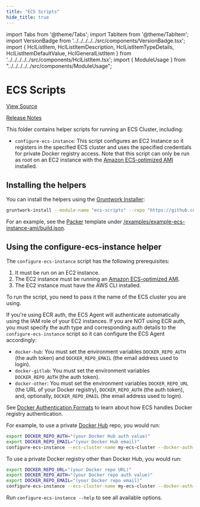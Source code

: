 ```yaml
---
title: "ECS Scripts"
hide_title: true
---
```


import Tabs from '@theme/Tabs';
import TabItem from '@theme/TabItem';
import VersionBadge from '../../../../../src/components/VersionBadge.tsx';
import { HclListItem, HclListItemDescription, HclListItemTypeDetails, HclListItemDefaultValue, HclGeneralListItem } from '../../../../../src/components/HclListItem.tsx';
import { ModuleUsage } from "../../../../../src/components/ModuleUsage";

<VersionBadge repoTitle="Amazon ECS" version="0.35.14" lastModifiedVersion="0.32.1"/>

# ECS Scripts

<a href="https://github.com/gruntwork-io/terraform-aws-ecs/tree/v0.35.14/modules/ecs-scripts" className="link-button" title="View the source code for this module in GitHub.">View Source</a>

<a href="https://github.com/gruntwork-io/terraform-aws-ecs/releases/tag/v0.32.1" className="link-button" title="Release notes for only versions which impacted this module.">Release Notes</a>

This folder contains helper scripts for running an ECS Cluster, including:

*   `configure-ecs-instance`: This script configures an EC2 Instance so it registers in the specified ECS cluster and
    uses the specified credentials for private Docker registry access. Note that this script can only be run as root on
    an EC2 instance with the [Amazon ECS-optimized AMI](https://aws.amazon.com/marketplace/pp/B00U6QTYI2/) installed.

## Installing the helpers

You can install the helpers using the [Gruntwork Installer](https://github.com/gruntwork-io/gruntwork-installer):

```bash
gruntwork-install --module-name "ecs-scripts" --repo "https://github.com/gruntwork-io/terraform-aws-ecs" --tag "0.0.1"
```

For an example, see the [Packer](https://www.packer.io/) template under [/examples/example-ecs-instance-ami/build.json](https://github.com/gruntwork-io/terraform-aws-ecs/tree/v0.35.14/examples/example-ecs-instance-ami/build.json).

## Using the configure-ecs-instance helper

The `configure-ecs-instance` script has the following prerequisites:

1.  It must be run on an EC2 instance.
2.  The EC2 instance must be running an [Amazon ECS-optimized AMI](https://aws.amazon.com/marketplace/pp/B00U6QTYI2/).
3.  The EC2 instance must have the AWS CLI installed.

To run the script, you need to pass it the name of the ECS cluster you are using.

If you're using ECR auth, the ECS Agent will authenticate automatically using the IAM role of your EC2 instances. If
you are NOT using ECR auth, you must specify the auth type and corresponding auth details to the
`configure-ecs-instance` script so it can configure the ECS Agent accordingly:

*   `docker-hub`: You must set the environment variables `DOCKER_REPO_AUTH` (the auth token) and `DOCKER_REPO_EMAIL`
    (the email address used to login).
*   `docker-gitlab`: You must set the environment variables `DOCKER_REPO_AUTH` (the auth token).
*   `docker-other`: You must set the environment variables `DOCKER_REPO_URL` (the URL of your Docker registry),
    `DOCKER_REPO_AUTH` (the auth token), and, optionally, `DOCKER_REPO_EMAIL` (the email address used to login).

See [Docker Authentication
Formats](http://docs.aws.amazon.com/AmazonECS/latest/developerguide/private-auth.html#docker-auth-formats) to learn
about how ECS handles Docker registry authentication.

For example, to use a private [Docker Hub](https://hub.docker.com/) repo, you would run:

```bash
export DOCKER_REPO_AUTH="(your Docker Hub auth value)"
export DOCKER_REPO_EMAIL="(your Docker Hub email)"
configure-ecs-instance --ecs-cluster-name my-ecs-cluster --docker-auth-type docker-hub
```

To use a private Docker registry other than Docker Hub, you would run:

```bash
export DOCKER_REPO_URL="(your Docker repo URL)"
export DOCKER_REPO_AUTH="(your Docker repo auth value)"
export DOCKER_REPO_EMAIL="(your Docker repo email)"
configure-ecs-instance --ecs-cluster-name my-ecs-cluster --docker-auth-type docker-hub
```

Run `configure-ecs-instance --help` to see all available options.


<!-- ##DOCS-SOURCER-START
{
  "originalSources": [
    "https://github.com/gruntwork-io/terraform-aws-ecs/tree/v0.35.14/modules/ecs-scripts/readme.md",
    "https://github.com/gruntwork-io/terraform-aws-ecs/tree/v0.35.14/modules/ecs-scripts/variables.tf",
    "https://github.com/gruntwork-io/terraform-aws-ecs/tree/v0.35.14/modules/ecs-scripts/outputs.tf"
  ],
  "sourcePlugin": "module-catalog-api",
  "hash": "083ffa29fa7ac9da79e436f36851d959"
}
##DOCS-SOURCER-END -->
